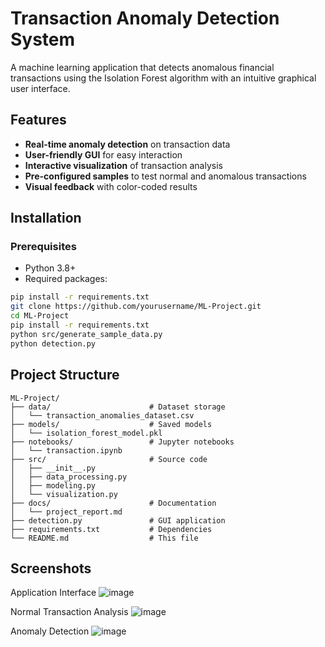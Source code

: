 # Transaction Anomaly Detection System

A machine learning application that detects anomalous financial transactions using the Isolation Forest algorithm with an intuitive graphical user interface.

## Features

- **Real-time anomaly detection** on transaction data
- **User-friendly GUI** for easy interaction
- **Interactive visualization** of transaction analysis
- **Pre-configured samples** to test normal and anomalous transactions
- **Visual feedback** with color-coded results

## Installation

### Prerequisites

- Python 3.8+
- Required packages:

```bash
pip install -r requirements.txt
git clone https://github.com/yourusername/ML-Project.git
cd ML-Project
pip install -r requirements.txt
python src/generate_sample_data.py
python detection.py
```

## Project Structure
```code
ML-Project/
├── data/                      # Dataset storage
│   └── transaction_anomalies_dataset.csv
├── models/                    # Saved models
│   └── isolation_forest_model.pkl
├── notebooks/                 # Jupyter notebooks
│   └── transaction.ipynb
├── src/                       # Source code
│   ├── __init__.py
│   ├── data_processing.py
│   ├── modeling.py
│   └── visualization.py
├── docs/                      # Documentation
│   └── project_report.md
├── detection.py               # GUI application
├── requirements.txt           # Dependencies
└── README.md                  # This file
```

## Screenshots

Application Interface
![image](https://github.com/user-attachments/assets/4c1befcc-2d16-4438-8be3-6542f4fcb691)


Normal Transaction Analysis
![image](https://github.com/user-attachments/assets/efb6773a-5def-47e6-ae5a-5a7fab608ef8)

Anomaly Detection
![image](https://github.com/user-attachments/assets/fc3ec36a-44f5-49d1-a851-ccdb5f7d064b)
